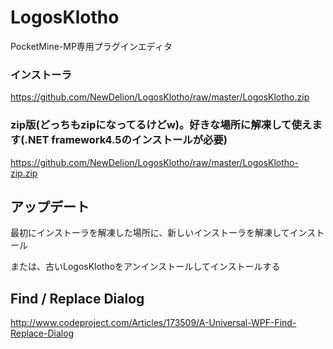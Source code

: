 # LogosKlotho
PocketMine-MP専用プラグインエディタ

### インストーラ
https://github.com/NewDelion/LogosKlotho/raw/master/LogosKlotho.zip
### zip版(どっちもzipになってるけどw)。好きな場所に解凍して使えます(.NET framework4.5のインストールが必要)
https://github.com/NewDelion/LogosKlotho/raw/master/LogosKlotho-zip.zip

## アップデート

最初にインストーラを解凍した場所に、新しいインストーラを解凍してインストール

または、古いLogosKlothoをアンインストールしてインストールする

## Find / Replace Dialog
http://www.codeproject.com/Articles/173509/A-Universal-WPF-Find-Replace-Dialog
